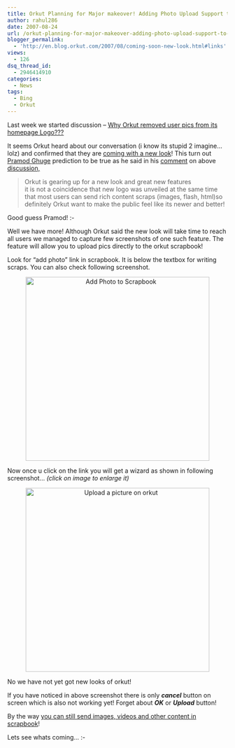 ```yaml
---
title: Orkut Planning for Major makeover! Adding Photo Upload Support to scrapbook!
author: rahul286
date: 2007-08-24
url: /orkut-planning-for-major-makeover-adding-photo-upload-support-to-scrapbook/
blogger_permalink:
  - 'http://en.blog.orkut.com/2007/08/coming-soon-new-look.html#links'
views:
  - 126
dsq_thread_id:
  - 2946414910
categories:
  - News
tags:
  - Bing
  - Orkut
---
```

Last week we started discussion &#8211; <a href="http://devilsworkshop.org/2007/08/17/why-orkut-removed-user-pics-from-its-homepage-logo/" rel="bookmark" title="Permanent Link to Why Orkut removed user pics from its homepage Logo!">Why Orkut removed user pics from its homepage Logo???</a>

It seems Orkut heard about our conversation (i know its stupid 2 imagine&#8230; lolz) and confirmed that they are <a href="http://en.blog.orkut.com/2007/08/coming-soon-new-look.html#links" onclick="_gaq.push(['_trackEvent', 'outbound-article', 'http://en.blog.orkut.com/2007/08/coming-soon-new-look.html#links', 'coming with a new look']);" >coming with a new look</a>! This turn out <a href="http://www.geeneeyes.blogspot.com/" onclick="_gaq.push(['_trackEvent', 'outbound-article', 'http://www.geeneeyes.blogspot.com/', 'Pramod Ghuge']);" rel="external nofollow">Pramod Ghuge</a> prediction to be true as he said in his [comment][1] on above [discussion,][2]

> <div class="content">
>   Orkut is gearing up for a new look and great new features<br /> it is not a coincidence that new logo was unveiled at the same time that most users can send rich content scraps (images, flash, html)so definitely Orkut want to make the public feel like its newer and better!
> </div>

Good guess Pramod! <img src="http://devilsworkshop.org/wp-includes/images/smilies/simple-smile.png" alt=":-)" class="wp-smiley" style="height: 1em; max-height: 1em;" />

Well we have more! Although Orkut said the new look will take time to reach all users we managed to capture few screenshots of one such feature. The feature will allow you to upload pics directly to the orkut scrapbook!

Look for &#8220;add photo&#8221; link in scrapbook. It is below the textbox for writing scraps. You can also check following screenshot.

<div style="text-align: center">
  <a href="http://cdn.devilsworkshop.org/files/2007/08/add-photo-to-scrapbook-devils-workshop.JPG" target="_blank" title="Add Photo to Scrapbook"><img class="wp-image-51352" src="http://cdn.devilsworkshop.org/files/2007/08/add-photo-to-scrapbook-devils-workshop.JPG" alt="Add Photo to Scrapbook" border="0" width="420" /></a>
</div>

<div style="text-align: center">
</div>

Now once u click on the link you will get a wizard as shown in following screenshot&#8230; *(click on image to enlarge it)*

<div style="text-align: center">
  <a href="http://cdn.devilsworkshop.org/files/2007/08/upload-a-picture-on-orkut-devils-workshop.JPG" target="_blank" title="Upload a picture on orkut"><img src="http://cdn.devilsworkshop.org/files/2007/08/upload-a-picture-on-orkut-devils-workshop.JPG" alt="Upload a picture on orkut" border="0" width="420" /></a>
</div>

No we have not yet got new looks of orkut!

If you have noticed in above screenshot there is only ***cancel*** button on screen which is also not working yet! Forget about ***OK*** or ***Upload*** button!

By the way [you can still send images, videos and other content in scrapbook][3]!

Lets see whats coming&#8230; <img src="http://devilsworkshop.org/wp-includes/images/smilies/simple-smile.png" alt=":-)" class="wp-smiley" style="height: 1em; max-height: 1em;" />

 [1]: http://devilsworkshop.org/2007/08/17/why-orkut-removed-user-pics-from-its-homepage-logo/#comment-1241
 [2]: http://devilsworkshop.org/2007/08/17/why-orkut-removed-user-pics-from-its-homepage-logo/
 [3]: http://devilsworkshop.org/2007/08/13/orkut-updates-add-colors-images-videos-podcasts-audio-and-other-html-formatting-in-scraps/
